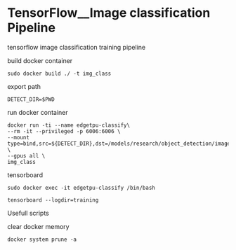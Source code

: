 # TensorFlow__Image classification Pipeline
tensorflow image classification training pipeline





build docker container

`sudo docker build ./ -t img_class`



export path 

`DETECT_DIR=$PWD`

run docker container


```
docker run -ti --name edgetpu-classify\
--rm -it --privileged -p 6006:6006 \
--mount type=bind,src=${DETECT_DIR},dst=/models/research/object_detection/images \
--gpus all \
img_class
```




tensorboard

`sudo docker exec -it edgetpu-classify /bin/bash`

`tensorboard --logdir=training`

Usefull scripts


clear docker memory

`docker system prune -a`
